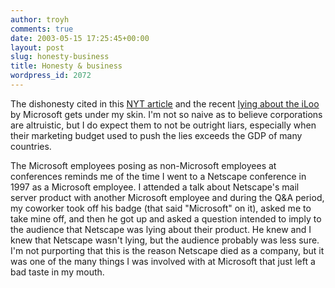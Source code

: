 ```yaml
---
author: troyh
comments: true
date: 2003-05-15 17:25:45+00:00
layout: post
slug: honesty-business
title: Honesty & business
wordpress_id: 2072
---
```


The dishonesty cited in this [NYT article](http://www.nytimes.com/2003/05/15/technology/15SOFT.html?pagewanted=1&th) and the recent [lying about the iLoo](http://seattletimes.nwsource.com/html/microsoft/134731106_iloo14.html) by Microsoft gets under my skin. I'm not so naive as to believe corporations are altruistic, but I do expect them to not be outright liars, especially when their marketing budget used to push the lies exceeds the GDP of many countries.

The Microsoft employees posing as non-Microsoft employees at conferences reminds me of the time I went to a Netscape conference in 1997 as a Microsoft employee. I attended a talk about Netscape's mail server product with another Microsoft employee and during the Q&A period, my coworker took off his badge (that said "Microsoft" on it), asked me to take mine off, and then he got up and asked a question intended to imply to the audience that Netscape was lying about their product. He knew and I knew that Netscape wasn't lying, but the audience probably was less sure. I'm not purporting that this is the reason Netscape died as a company, but it was one of the many things I was involved with at Microsoft that just left a bad taste in my mouth.
